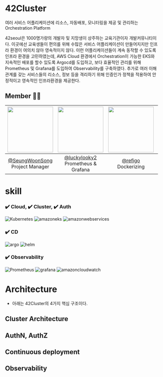 # 42Cluster 
여러 서비스 어플리케이션에 리소스, 자동배포, 모니터링을 제공 및 관리하는 Orchestration Platform

42seoul은 1000명가량의 개발자 및 지망생이 상주하는 교육기관이자 개발커뮤니티이다. 이곳에선 교육생들이 편의를 위해 수많은 서비스 어플리케이션이 만들어지지만 인프라 환경이 여의치 않아 영속적이지 않다.
이런 어플리케이션들이 계속 동작할 수 있도록 인프라 환경을 고민하였는데, AWS Cloud 환경에서 Orchestration이 가능한 EKS와 지속적인 배포를 할수 있도록 Argocd를 도입하고, 
보다 효율적인 관리를 위해 Prometheus 및 Grafana를 도입하여 Observability를 구축하였다. 추가로 여러 이해관계를 갖는 서비스들의 리소스, 정보 등을 격리하기 위해 인증인가 정책을 적용하여 안정적이고 영속적인 인프라환경을 제공한다.


## Member 🧑‍💻
|<img src="https://avatars.githubusercontent.com/u/38645951?v=4" width="150" height="150"/>|<img src="https://avatars.githubusercontent.com/u/85822311?v=4" width="150" height="150"/>|<img src="https://avatars.githubusercontent.com/u/64242999?v=4" width="150" height="150"/>|<img src="https://avatars.githubusercontent.com/u/54902347?v=4" width="150" height="150"/>|<img src="https://avatars.githubusercontent.com/u/47941251?v=4" width="150" height="150"/>|
|:-:|:-:|:-:|:-:|:-:|
|[@SeungWoonSong](https://github.com/SeungWoonSong) <br>Project Manager|[@luckylooky2](https://github.com/luckylooky2) <br> Prometheus & Grafana|[@refigo](https://github.com/refigo) <br> Dockerizing|[@Han-Joon-Hyeok](https://github.com/Han-Joon-Hyeok) <br> Argocd & Helm|[@seongtaekkim](https://github.com/seongtaekkim) <br> Architecture, PL|


# skill
### ✔️ Cloud, ✔️ Cluster, ✔️ Auth
![Kubernetes](https://img.shields.io/badge/kubernetes-%23326ce5.svg?style=for-the-badge&logo=kubernetes&logoColor=white)
![amazoneks](https://img.shields.io/badge/EKS-FF9900?style=for-the-badge&logo=amazoneks&logoColor=white)
![amazonwebservices](https://img.shields.io/badge/AWS-232F3E?style=for-the-badge&logo=amazonwebservices&logoColor=white)

### ✔️ CD
![argo](https://img.shields.io/badge/ARGOCD-EF7B4D?style=for-the-badge&logo=argo&logoColor=white)
![helm](https://img.shields.io/badge/helm-0F1689?style=for-the-badge&logo=helm&logoColor=white)

### ✔️ Observability
![Prometheus](https://img.shields.io/badge/Prometheus-E6522C?style=for-the-badge&logo=Prometheus&logoColor=white)
![grafana](https://img.shields.io/badge/grafana-F46800?style=for-the-badge&logo=grafana&logoColor=white)
![amazoncloudwatch](https://img.shields.io/badge/CLOWDWATCH-FF4F8B?style=for-the-badge&logo=amazoncloudwatch&logoColor=white)


# Architecture
- 아래는 42Cluster의 4가지 핵심 구조이다.

## Cluster Architecture


## AuthN, AuthZ


## Continuous deployment


## Observability
